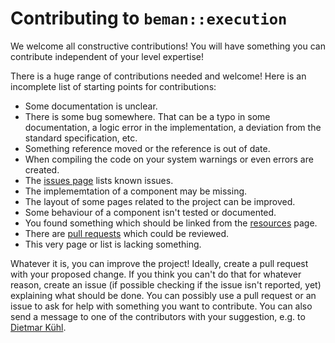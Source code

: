 <!-- SPDX-License-Identifier: Apache-2.0 WITH LLVM-exception -->

# Contributing to `beman::execution`

We welcome all constructive contributions! You will have something you
can contribute independent of your level expertise!

There is a huge range of contributions needed and welcome! Here is an
incomplete list of starting points for contributions:

* Some documentation is unclear.
* There is some bug somewhere. That can be a typo in some documentation,
   a logic error in the implementation, a deviation from the standard
   specification, etc.
* Something reference moved or the reference is out of date.
* When compiling the code on your system warnings or even errors are
    created.
* The [issues page](https://github.com/bemanproject/execution/issues) lists
    known issues.
* The implememtation of a component may be missing.
* The layout of some pages related to the project can be improved.
* Some behaviour of a component isn't tested or documented.
* You found something which should be linked from the
    [resources](https://github.com/bemanproject/execution/blob/main/docs/contributing.md) page.
* There are [pull requests](https://github.com/bemanproject/execution/pulls)
    which could be reviewed.
* This very page or list is lacking something.

Whatever it is, you can improve the project! Ideally, create a pull
request with your proposed change. If you think you can't do that
for whatever reason, create an issue (if possible checking if the
issue isn't reported, yet) explaining what should be done. You can
possibly use a pull request or an issue to ask for help with something
you want to contribute. You can also send a message to one of the
contributors with your suggestion, e.g. to
[Dietmar Kühl](mailto:dietmar.kuehl@me.com).
